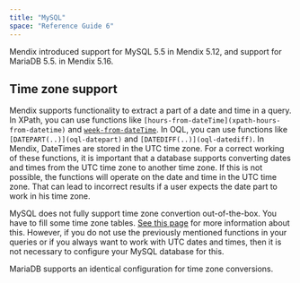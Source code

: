 ```yaml
---
title: "MySQL"
space: "Reference Guide 6"
---
```

Mendix introduced support for MySQL 5.5 in Mendix 5.12, and support for MariaDB 5.5\. in Mendix 5.16.

## Time zone support

Mendix supports functionality to extract a part of a date and time in a query. In XPath, you can use functions like `[hours-from-dateTime](xpath-hours-from-datetime)` and [`week-from-dateTime`](xpath-week-from-datetime). In OQL, you can use functions like `[DATEPART(..)](oql-datepart)` and `[DATEDIFF(..)](oql-datediff)`. In Mendix, DateTimes are stored in the UTC time zone. For a correct working of these functions, it is important that a database supports converting dates and times from the UTC time zone to another time zone. If this is not possible, the functions will operate on the date and time in the UTC time zone. That can lead to incorrect results if a user expects the date part to work in his time zone.

MySQL does not fully support time zone convertion out-of-the-box. You have to fill some time zone tables. [See this page](http://dev.mysql.com/doc/refman/5.5/en/time-zone-support.html) for more information about this. However, if you do not use the previously mentioned functions in your queries or if you always want to work with UTC dates and times, then it is not necessary to configure your MySQL database for this.

MariaDB supports an identical configuration for time zone conversions.
